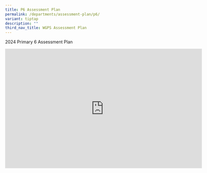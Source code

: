 ```yaml
---
title: P6 Assessment Plan
permalink: /departments/assessment-plan/p6/
variant: tiptap
description: ""
third_nav_title: WGPS Assessment Plan
---
```

<p>2024 Primary 6 Assessment Plan</p><div class="iframe-wrapper"><iframe height="389" width="640" allowfullscreen="true" frameborder="0" src="https://docs.google.com/presentation/d/e/2PACX-1vQ38mFzHoYploAZ9VWD0ahO6wgS1gKksZDhoRK8WxTUpzexOU5tcfOn3Eax7rSLyw/embed?start=false&amp;loop=false&amp;delayms=3000"></iframe></div><p></p>